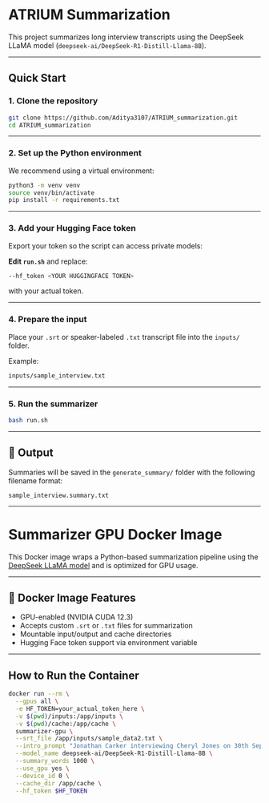 # ATRIUM Summarization

This project summarizes long interview transcripts using the DeepSeek LLaMA model (`deepseek-ai/DeepSeek-R1-Distill-Llama-8B`).

---

## Quick Start

### 1. Clone the repository

```bash
git clone https://github.com/Aditya3107/ATRIUM_summarization.git
cd ATRIUM_summarization
```

---

### 2. Set up the Python environment

We recommend using a virtual environment:

```bash
python3 -m venv venv
source venv/bin/activate
pip install -r requirements.txt
```

---

### 3. Add your Hugging Face token

Export your token so the script can access private models:

**Edit `run.sh`** and replace:

```bash
--hf_token <YOUR HUGGINGFACE TOKEN>
```

with your actual token.

---

### 4. Prepare the input

Place your `.srt` or speaker-labeled `.txt` transcript file into the `inputs/` folder.

Example:

```bash
inputs/sample_interview.txt
```

---

### 5. Run the summarizer

```bash
bash run.sh
```

---

## 📁 Output

Summaries will be saved in the `generate_summary/` folder with the following filename format:

```text
sample_interview.summary.txt
```

---

# Summarizer GPU Docker Image

This Docker image wraps a Python-based summarization pipeline using the [DeepSeek LLaMA model](https://huggingface.co/deepseek-ai/DeepSeek-R1-Distill-Llama-8B) and is optimized for GPU usage.

---

## 🐳 Docker Image Features

-  GPU-enabled (NVIDIA CUDA 12.3)
-  Accepts custom `.srt` or `.txt` files for summarization
-  Mountable input/output and cache directories
-  Hugging Face token support via environment variable

---

##  How to Run the Container

```bash
docker run --rm \
  --gpus all \
  -e HF_TOKEN=your_actual_token_here \
  -v $(pwd)/inputs:/app/inputs \
  -v $(pwd)/cache:/app/cache \
  summarizer-gpu \
  --srt_file /app/inputs/sample_data2.txt \
  --intro_prompt "Jonathan Carker interviewing Cheryl Jones on 30th September at Grand Union's magnificent Bothy." \
  --model_name deepseek-ai/DeepSeek-R1-Distill-Llama-8B \
  --summary_words 1000 \
  --use_gpu yes \
  --device_id 0 \
  --cache_dir /app/cache \
  --hf_token $HF_TOKEN


